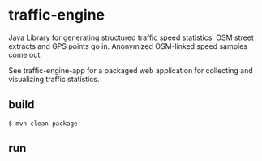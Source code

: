# traffic-engine
Java Library for generating structured traffic speed statistics. OSM street extracts and GPS points go in. Anonymized OSM-linked speed samples come out.

See traffic-engine-app for a packaged web application for collecting and visualizing traffic statistics.

## build

    $ mvn clean package
    
## run

